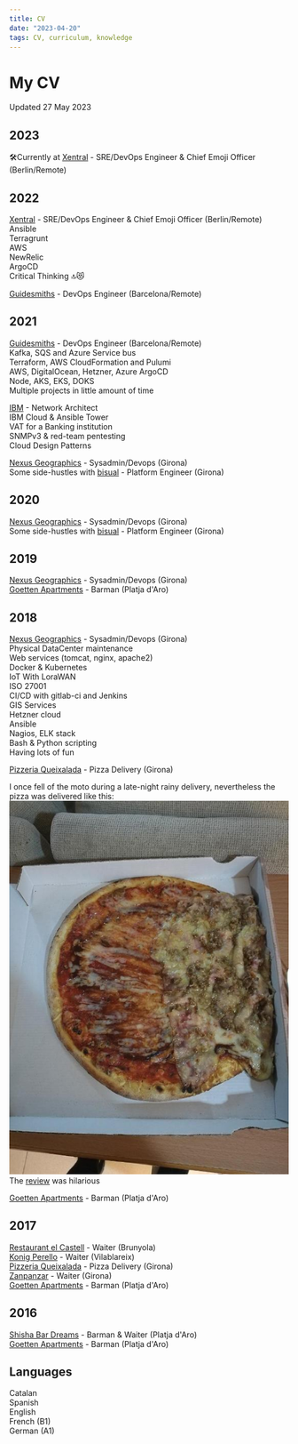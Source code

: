 ```yaml
---
title: CV
date: "2023-04-20"
tags: CV, curriculum, knowledge
---
```


# My CV

Updated 27 May 2023

## 2023
🛠️Currently at [Xentral](https://xentral.com/) - SRE/DevOps Engineer & Chief Emoji Officer (Berlin/Remote)  

## 2022
[Xentral](https://xentral.com/) - SRE/DevOps Engineer & Chief Emoji Officer (Berlin/Remote)  
  Ansible  
  Terragrunt  
  AWS  
  NewRelic  
  ArgoCD  
  Critical Thinking 🔝😻
  
[Guidesmiths](https://www.one-beyond.com/) - DevOps Engineer (Barcelona/Remote)  


## 2021

[Guidesmiths](https://www.one-beyond.com/) - DevOps Engineer (Barcelona/Remote)  
  Kafka, SQS and Azure Service bus  
  Terraform, AWS CloudFormation and Pulumi  
  AWS, DigitalOcean, Hetzner, Azure
  ArgoCD  
  Node, AKS, EKS, DOKS  
  Multiple projects in little amount of time

[IBM](https://www.ibm.com/) - Network Architect  
  IBM Cloud & Ansible Tower  
  VAT for a Banking institution  
  SNMPv3 & red-team pentesting  
  Cloud Design Patterns  

[Nexus Geographics](https://www.nexusgeographics.com/) - Sysadmin/Devops (Girona)  
Some side-hustles with [bisual](https://bisual.net/) - Platform Engineer (Girona)  

## 2020
[Nexus Geographics](https://www.nexusgeographics.com/) - Sysadmin/Devops (Girona)  
Some side-hustles with [bisual](https://bisual.net/) - Platform Engineer (Girona)

## 2019
[Nexus Geographics](https://www.nexusgeographics.com/) - Sysadmin/Devops (Girona)  
[Goetten Apartments](https://de.goetten.es/) - Barman (Platja d'Aro)
  
## 2018 
[Nexus Geographics](https://www.nexusgeographics.com/) - Sysadmin/Devops (Girona)  
  Physical DataCenter maintenance  
  Web services (tomcat, nginx, apache2)  
  Docker & Kubernetes  
  IoT With LoraWAN  
  ISO 27001  
  CI/CD with gitlab-ci and Jenkins  
  GIS Services  
  Hetzner cloud  
  Ansible  
  Nagios, ELK stack  
  Bash & Python scripting  
  Having lots of fun 
  
[Pizzeria Queixalada](https://www.google.com/maps/place/Pizzeries+Queixalada/@41.9764291,2.8223064,15z/data=!4m6!3m5!1s0x12bae6d9838edcd5:0xcf52f773ec3304ce!8m2!3d41.9764291!4d2.8223064!16s%2Fg%2F11bttp_hbr?entry=ttu) - Pizza Delivery (Girona)  

I once fell of the moto during a late-night rainy delivery, nevertheless the pizza was delivered like this:  
![destroyed_pizza](pizza.jpeg)  
The [review](https://g.co/kgs/ah2388) was hilarious


[Goetten Apartments](https://de.goetten.es/) - Barman (Platja d'Aro)

## 2017
[Restaurant el Castell](https://www.tripadvisor.com/Restaurant_Review-g1078959-d5582294-Reviews-Restaurante_El_Castell-Brunyola_Province_of_Girona_Catalonia.html?m=19905) - Waiter (Brunyola)  
[Konig Perello](https://www.konig.cat/en/) - Waiter (Vilablareix)  
[Pizzeria Queixalada](https://www.google.com/maps/place/Pizzeries+Queixalada/@41.9764291,2.8223064,15z/data=!4m6!3m5!1s0x12bae6d9838edcd5:0xcf52f773ec3304ce!8m2!3d41.9764291!4d2.8223064!16s%2Fg%2F11bttp_hbr?entry=ttu) - Pizza Delivery (Girona)  
[Zanpanzar](https://www.tripadvisor.com/Restaurant_Review-g187499-d1641883-Reviews-Zanpanzar-Girona_Province_of_Girona_Catalonia.html?m=19905) - Waiter (Girona)  
[Goetten Apartments](https://de.goetten.es/) - Barman (Platja d'Aro)  

## 2016
[Shisha Bar Dreams](https://www.google.com/maps/place/Dream's+Beach+Lounge+Club/@41.8089985,3.065723,19z/data=!4m6!3m5!1s0x12bb00d07109ec23:0x7b2ebaf918a7d579!8m2!3d41.8089314!4d3.0658265!16s%2Fg%2F11bzq3js65?entry=ttu) - Barman & Waiter (Platja d'Aro)  
[Goetten Apartments](https://de.goetten.es/) - Barman (Platja d'Aro)  


## Languages

Catalan   
Spanish  
English  
French (B1)  
German (A1)  